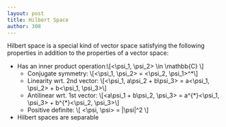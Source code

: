 ```yaml
---
layout: post
title: Hilbert Space
author: 308
---
```


Hilbert space is a special kind of vector space satisfying the following properties in addition to the properties of a vector space:

* Has an inner product operation:\\[<\psi_1, \psi_2> \in \mathbb{C} \\]
    * Conjugate symmetry: \\[<\psi_1, \psi_2> = <\psi_2, \psi_1>^*\\]
    * Linearity wrt. 2nd vector: \\[<\psi_1, a\psi_2 + b\psi_3> = a<\psi_1, \psi_2> + b<\psi_1, \psi_3>\\]
    * Antilinear wrt. 1st vector: \\[<a\psi_1 + b\psi_2, \psi_3> = a^{\*}<\psi_1, \psi_3> + b^{\*}<\psi_2, \psi_3>\\]
    * Positive definite: \\[ <\psi, \psi> = |\psi|^2 \\]
* Hilbert spaces are separable